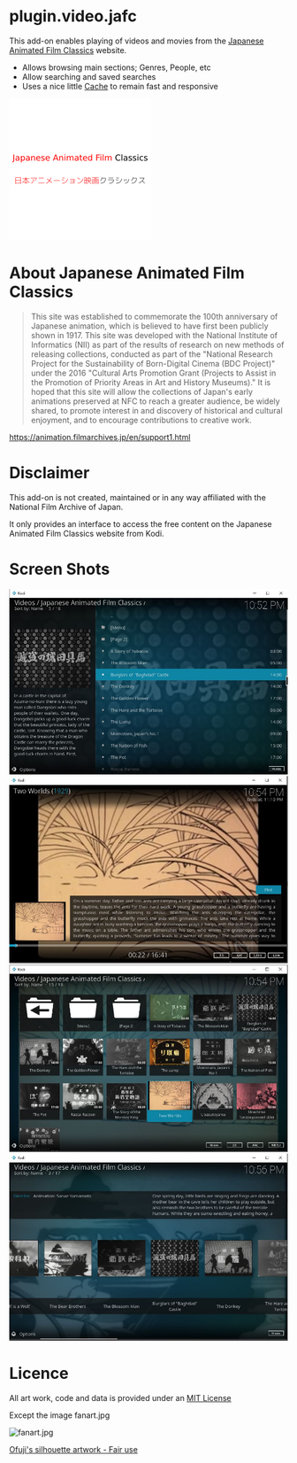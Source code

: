 # plugin.video.jafc

This add-on enables playing of videos and movies from the [Japanese Animated Film Classics](https://animation.filmarchives.jp/) website.

* Allows browsing main sections; Genres, People, etc
* Allow searching and saved searches
* Uses a nice little [Cache](https://github.com/FraserChapman/cache) to remain fast and responsive

![jafc](https://github.com/FraserChapman/plugin.video.jafc/raw/master/resources/icon.png)

# About Japanese Animated Film Classics 

> This site was established to commemorate the 100th anniversary of Japanese animation, which is believed to have first been publicly shown in 1917. This site was developed with the National Institute of Informatics (NII) as part of the results of research on new methods of releasing collections, conducted as part of the "National Research Project for the Sustainability of Born-Digital Cinema (BDC Project)" under the 2016 "Cultural Arts Promotion Grant (Projects to Assist in the Promotion of Priority Areas in Art and History Museums)." It is hoped that this site will allow the collections of Japan's early animations preserved at NFC to reach a greater audience, be widely shared, to promote interest in and discovery of historical and cultural enjoyment, and to encourage contributions to creative work. 

https://animation.filmarchives.jp/en/support1.html

# Disclaimer 

This add-on is not created, maintained or in any way affiliated with the National Film Archive of Japan.

It only provides an interface to access the free content on the Japanese Animated Film Classics website from Kodi.

# Screen Shots

![ss1](https://github.com/FraserChapman/plugin.video.jafc/raw/master/resources/media/ss1.jpg)
![ss2](https://github.com/FraserChapman/plugin.video.jafc/raw/master/resources/media/ss2.jpg)
![ss3](https://github.com/FraserChapman/plugin.video.jafc/raw/master/resources/media/ss3.jpg)
![ss4](https://github.com/FraserChapman/plugin.video.jafc/raw/master/resources/media/ss4.jpg)

# Licence 

All art work, code and data is provided under an [MIT License](https://github.com/FraserChapman/plugin.video.jafc/blob/master/LICENSE.txt)

Except the image fanart.jpg

![fanart.jpg](https://animation.filmarchives.jp/images/oofuji/ofuji_08_011_0_0_1_larg.jpg)

[Ofuji's silhouette artwork - Fair use](https://animation.filmarchives.jp/en/oofuji2_05.html)

